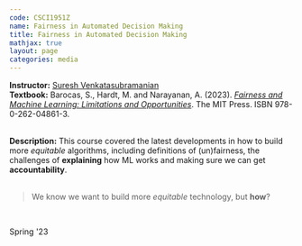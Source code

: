 ```yaml
---
code: CSCI1951Z 
name: Fairness in Automated Decision Making 
title: Fairness in Automated Decision Making
mathjax: true
layout: page
categories: media
---
```


**Instructor:** [Suresh Venkatasubramanian](https://vivo.brown.edu/display/suresh) <br>
**Textbook:** Barocas, S., Hardt, M. and Narayanan, A. (2023). [*Fairness and Machine Learning: Limitations and Opportunities*](https://fairmlbook.org/). The MIT Press. ISBN 978-0-262-04861-3. <br><br>

**Description:** This course covered the latest developments in how to build more *equitable* algorithms, including definitions of (un)fairness, the challenges of **explaining** how ML works and making sure we can get **accountability**. <br><br>

> We know we want to build more *equitable* technology, but **how**?

&nbsp;

Spring '23
